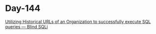 # Day-144

[Utilizing Historical URLs of an Organization to successfully execute SQL queries — Blind SQLi](https://medium.com/@ar_hawk/utilizing-historical-urls-of-an-organization-to-successfully-execute-sql-queries-blind-sqli-3526d9c3863d)
